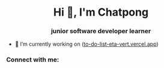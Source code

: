 <h1 align="center">Hi 👋, I'm Chatpong</h1>
<h3 align="center">junior software developer learner</h3>

- 🔭 I’m currently working on ([to-do-list-eta-vert.vercel.app](https://vercel.com/chatpong-deepets-projects/to-do-list))

<h3 align="left">Connect with me:</h3>
<p align="left">
</p>
